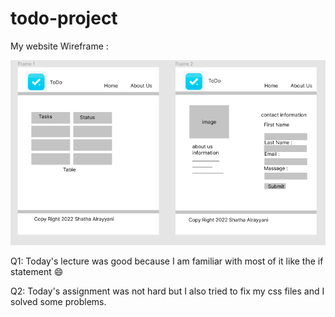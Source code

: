 # todo-project


My website Wireframe :

![image](./assets/Task33.PNG)


Q1:
Today's lecture was good because I am familiar with most of it like the if statement :smile:


Q2:
Today's assignment was not hard but I also tried to fix my css files and I solved some problems.

